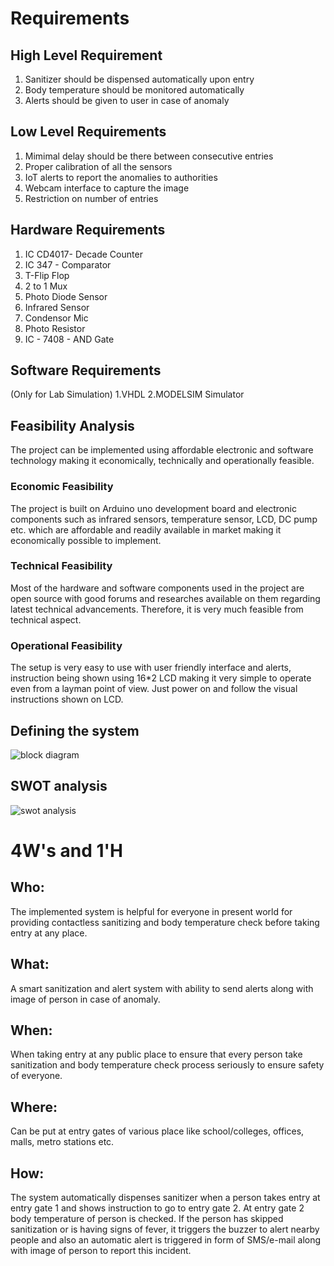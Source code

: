 # Requirements

## High Level Requirement
1. Sanitizer should be dispensed automatically upon entry
2. Body temperature should be monitored automatically
3. Alerts should be given to user in case of anomaly

## Low Level Requirements
1. Mimimal delay should be there between consecutive entries
2. Proper calibration of all the sensors
3. IoT alerts to report the anomalies to authorities
4. Webcam interface to capture the image
5. Restriction on number of entries

## Hardware Requirements
1. IC CD4017- Decade Counter
2. IC 347 - Comparator
3. T-Flip Flop
4. 2 to 1 Mux
5. Photo Diode Sensor
6. Infrared Sensor
7. Condensor Mic
8. Photo Resistor
9. IC - 7408 - AND Gate


## Software Requirements
(Only for Lab Simulation)
1.VHDL
2.MODELSIM Simulator


## Feasibility Analysis
The project can be implemented using affordable electronic and software technology making it economically, technically and operationally feasible.

### Economic Feasibility
The project is built on Arduino uno development board and electronic components such as infrared sensors, temperature sensor, LCD, DC pump etc. which are affordable and readily available in market making it economically possible to implement.

### Technical Feasibility
Most of the hardware and software components used in the project are open source with good forums and researches available on them regarding latest technical advancements. Therefore, it is very much feasible from technical aspect.

### Operational Feasibility
The setup is very easy to use with user friendly interface and alerts, instruction being shown using 16*2 LCD making it very simple to operate even from a layman point of view. Just power on and follow the visual instructions shown on LCD.


## Defining the system

![block diagram](https://user-images.githubusercontent.com/39994054/120267746-37c47d00-c2c2-11eb-9b3b-3d5340ae1989.JPG)



## SWOT analysis

![swot analysis](https://user-images.githubusercontent.com/39994054/120269252-131dd480-c2c5-11eb-92e0-a544d2186e45.JPG)



# 4W&#39;s and 1&#39;H

## Who:

The implemented system is helpful for everyone in present world for providing contactless sanitizing and body temperature check before taking entry at any place.

## What:

A smart sanitization and alert system with ability to send alerts along with image of person in case of anomaly.

## When:

When taking entry at any public place to ensure that every person take sanitization and body temperature check process seriously to ensure safety of everyone. 

## Where:

Can be put at entry gates of various place like school/colleges, offices, malls, metro stations etc.

## How:

The system automatically dispenses sanitizer when a person takes entry at entry gate 1 and shows instruction to go to entry gate 2. At entry gate 2 body temperature of person is checked. If the person has skipped sanitization or is having signs of fever, it triggers the buzzer to alert nearby people and also an automatic alert is triggered in form of SMS/e-mail along with image of person to report this incident.


